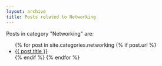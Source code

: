 ```yaml
---
layout: archive
title: Posts related to Networking
---
```


<p>Posts in category "Networking" are:</p>

<ul>
  {% for post in site.categories.networking
    {% if post.url %}
        <li><a href="{{ post.url }}">{{ post.title }}</a></li>
    {% endif %}
  {% endfor %}
</ul>

